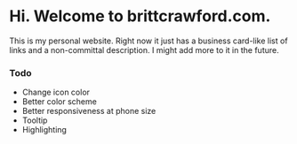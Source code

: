# Hi. Welcome to brittcrawford.com.

This is my personal website. Right now it just has a business card-like list of links and a non-committal description. I might add more to it in the future.

### Todo

* Change icon color
* Better color scheme
* Better responsiveness at phone size
* Tooltip
* Highlighting

